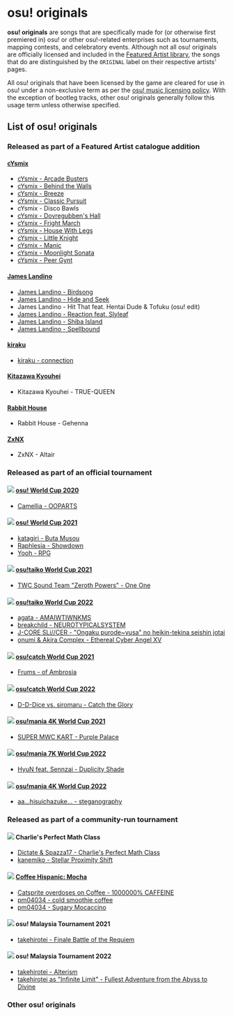 # osu! originals

**osu! originals** are songs that are specifically made for (or otherwise first premiered in) osu! or other osu!-related enterprises such as tournaments, mapping contests, and celebratory events. Although not all osu! originals are officially licensed and included in the [Featured Artist library](https://osu.ppy.sh/beatmaps/artists), the songs that do are distinguished by the `ORIGINAL` label on their respective artists' pages.

All osu! originals that have been licensed by the game are cleared for use in osu! under a non-exclusive term as per the [osu! music licensing policy](/wiki/Legal/Music_licensing). With the exception of bootleg tracks, other osu! originals generally follow this usage term unless otherwise specified.

## List of osu! originals

### Released as part of a Featured Artist catalogue addition

#### [cYsmix](https://osu.ppy.sh/beatmaps/artists/2)

- [cYsmix - Arcade Busters](https://osu.ppy.sh/beatmapsets/601840)
- [cYsmix - Behind the Walls](https://osu.ppy.sh/beatmapsets/791798)
- [cYsmix - Breeze](https://osu.ppy.sh/beatmapsets/629575)
- [cYsmix - Classic Pursuit](https://osu.ppy.sh/beatmapsets/486535)
- cYsmix - Disco Bawls
- [cYsmix - Dovregubben's Hall](https://osu.ppy.sh/beatmapsets/360950)
- [cYsmix - Fright March](https://osu.ppy.sh/beatmapsets/486142)
- [cYsmix - House With Legs](https://osu.ppy.sh/beatmapsets/360680)
- [cYsmix - Little Knight](https://osu.ppy.sh/beatmapsets/791845)
- [cYsmix - Manic](https://osu.ppy.sh/beatmapsets/361175)
- [cYsmix - Moonlight Sonata](https://osu.ppy.sh/beatmapsets/486535)
- [cYsmix - Peer Gynt](https://osu.ppy.sh/beatmapsets/805762)

#### [James Landino](https://osu.ppy.sh/beatmaps/artists/39)

- [James Landino - Birdsong](https://osu.ppy.sh/beatmapsets/972810)
- [James Landino - Hide and Seek](https://osu.ppy.sh/beatmapsets/972932)
- James Landino - Hit That feat. Hentai Dude & Tofuku (osu! edit)
- [James Landino - Reaction feat. Slyleaf](https://osu.ppy.sh/beatmapsets/972816)
- [James Landino - Shiba Island](https://osu.ppy.sh/beatmapsets/1061769)
- [James Landino - Spellbound](https://osu.ppy.sh/beatmapsets/1034041)

#### [kiraku](https://osu.ppy.sh/beatmaps/artists/101)

- [kiraku - connection](https://osu.ppy.sh/beatmapsets/1283352)

#### [Kitazawa Kyouhei](https://osu.ppy.sh/beatmaps/artists/165)

- Kitazawa Kyouhei - TRUE-QUEEN

#### [Rabbit House](https://osu.ppy.sh/beatmaps/artists/242)

- Rabbit House - Gehenna

#### [ZxNX](https://osu.ppy.sh/beatmaps/artists/288)

- ZxNX - Altair

### Released as part of an official tournament

#### ![](/wiki/shared/mode/osu.png) [osu! World Cup 2020](/wiki/Tournaments/OWC/2020)

- [Camellia - OOPARTS](https://osu.ppy.sh/beatmapsets/1312143)

#### ![](/wiki/shared/mode/osu.png) [osu! World Cup 2021](/wiki/Tournaments/OWC/2021)

- [katagiri - Buta Musou](https://osu.ppy.sh/beatmapsets/1633225)
- [Raphlesia - Showdown](https://osu.ppy.sh/beatmapsets/1627494)
- [Yooh - RPG](https://osu.ppy.sh/beatmapsets/1633250)

#### ![](/wiki/shared/mode/taiko.png) [osu!taiko World Cup 2021](/wiki/Tournaments/TWC/2021)

- [TWC Sound Team "Zeroth Powers" - One One](https://osu.ppy.sh/beatmapsets/1422682)

#### ![](/wiki/shared/mode/taiko.png) [osu!taiko World Cup 2022](/wiki/Tournaments/TWC/2022)

- [agata - AMAIWTIWNKMS](https://osu.ppy.sh/beatmapsets/1744774)
- [breakchild - NEUROTYPICALSYSTEM](https://osu.ppy.sh/beatmapsets/1734223)
- [J-CORE SLi//CER - "Ongaku purode\~yusa" no heikin-tekina seishin jotai](https://osu.ppy.sh/beatmapsets/1744775)
- [onumi & Akira Complex - Ethereal Cyber Angel XV](https://osu.ppy.sh/beatmapsets/1744942)

#### ![](/wiki/shared/mode/catch.png) [osu!catch World Cup 2021](wiki/Tournaments/CWC/2021)

- [Frums - of Ambrosia](https://osu.ppy.sh/beatmapsets/1478486)

#### ![](/wiki/shared/mode/catch.png) [osu!catch World Cup 2022](wiki/Tournaments/CWC/2022)

- [D-D-Dice vs. siromaru - Catch the Glory](https://osu.ppy.sh/beatmapsets/1794214)

#### ![](/wiki/shared/mode/mania.png) [osu!mania 4K World Cup 2021](wiki/Tournaments/MWC/2021_4K)

- [SUPER MWC KART - Purple Palace](https://osu.ppy.sh/beatmapsets/1569527)

#### ![](/wiki/shared/mode/mania.png) [osu!mania 7K World Cup 2022](wiki/Tournaments/MWC/2022_7K)

- [HyuN feat. Sennzai - Duplicity Shade](https://osu.ppy.sh/beatmapsets/1698284)

#### ![](/wiki/shared/mode/mania.png) [osu!mania 4K World Cup 2022](wiki/Tournaments/MWC/2022_4K)

- [aa...hisuichazuke... - steganography](https://osu.ppy.sh/beatmapsets/1846639)

### Released as part of a community-run tournament

#### ![](/wiki/shared/mode/osu.png) Charlie's Perfect Math Class

- [Dictate & Spazza17 - Charlie's Perfect Math Class](https://osu.ppy.sh/beatmapsets/1799284)
- [kanemiko - Stellar Proximity Shift](https://osu.ppy.sh/beatmapsets/1799362)

#### ![](/wiki/shared/mode/osu.png) [Coffee Hispanic: Mocha](/wiki/Tournaments/CH/CHM_1)

- [Catsprite overdoses on Coffee - 1000000% CAFFEINE](https://osu.ppy.sh/beatmapsets/1571087)
- [pm04034 - cold smoothie coffee](https://osu.ppy.sh/beatmapsets/1592358)
- [pm04034 - Sugary Mocaccino](https://osu.ppy.sh/beatmapsets/1592198)

#### ![](/wiki/shared/mode/osu.png) osu! Malaysia Tournament 2021

- [takehirotei - Finale Battle of the Requiem](https://osu.ppy.sh/beatmapsets/1524502)

#### ![](/wiki/shared/mode/osu.png) osu! Malaysia Tournament 2022

- [takehirotei - Alterism](https://osu.ppy.sh/beatmapsets/1819534)
- [takehirotei as "Infinite Limit" - Fullest Adventure from the Abyss to Divine](https://osu.ppy.sh/beatmapsets/1819550)

### Other osu! originals
